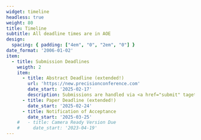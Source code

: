 ```yaml
---
widget: timeline
headless: true
weight: 80
title: Timeline
subtitle: All deadline times are in AOE
design:
  spacing: { padding: ["4em", "0", "2em", "0"] }
date_format: '2006-01-02'
item:
  - title: Submission Deadlines
    weigth: 2
    item:
      - title: Abstract Deadline (extended!)
        url: 'https://new.precisionconference.com'
        date_start: '2025-02-17'
        description: Submissions are handled via <a href="submit" taget="_blank">PCS</a>.
      - title: Paper Deadline (extended!)
        date_start: '2025-02-24'
      - title: Notification of Acceptance
        date_start: '2025-03-25'
    #   - title: Camera Ready Version Due
    #     date_start: '2023-04-19'
---
```

